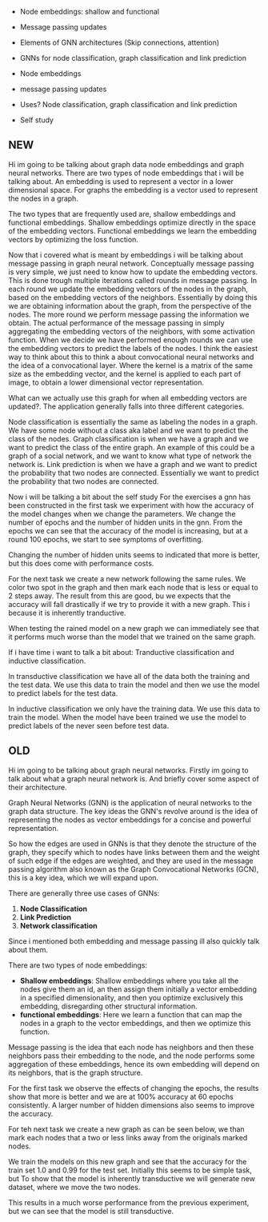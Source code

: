- Node embeddings: shallow and functional
- Message passing updates
- Elements of GNN architectures (Skip connections, attention)
- GNNs for node classification, graph classification and link prediction

- Node embeddings
- message passing updates
- Uses? Node classification, graph classification and link prediction
- Self study
## NEW
Hi im going to be talking about graph data node embeddings and graph neural networks. 
There are two types of node embeddings that i will be talking about.
An embedding is used to represent a vector in a lower dimensional space.
For graphs the embedding is a vector used to represent the nodes in a graph.

The two types that are frequently used are, shallow embeddings and functional embeddings.
Shallow embeddings optimize directly in the space of the embedding vectors. 
Functional embeddings we learn the embedding vectors by optimizing the loss function.

Now that i covered what is meant by embeddings i will be talking about message passing in graph neural network.
Conceptually message passing is very simple, we just need to know how to update the embedding vectors.
This is done trough multiple iterations called rounds in message passing.
In each round we update the embedding vectors of the nodes in the graph, based on the embedding vectors of the neighbors.
Essentially by doing this we are obtaining information about the graph, from the perspective of the nodes. The more round we perform message passing the information we obtain. 
The actual performance of the message passing in simply aggregating the embedding vectors of the neighbors, with some activation function.
When we decide we have performed enough rounds we can use the embedding vectors to predict the labels of the nodes.
I think the easiest way to think about this to think a about convocational neural networks and the idea of a convocational layer. Where the kernel is a matrix of the same size as the embedding vector, and the kernel is applied to each part of image, to obtain a lower dimensional vector representation.

What can we actually use this graph for when all embedding vectors are updated?.
The application generally falls into three different categories.

Node classification is essentially the same as labeling the nodes in a graph. We have some node without a class aka label and we want to predict the class of the nodes.
Graph classification is when  we have a graph and we want to predict the class of the entire graph. An example of this could be a graph of a social network, and we want to know what type of network the network is.
Link prediction is when we have a graph and we want to predict the probability that two nodes are connected. Essentially we want to predict the probability that two nodes are connected.

Now i will be talking a bit about the self study
For the exercises a gnn has been constructed in the first task we experiment with how the accuracy of the model changes when we change the parameters.
We change the number of epochs and the number of hidden units in the gnn.
From the epochs we can see that the accuracy of the model is increasing, but at a round 100 epochs, we start to see symptoms of overfitting.

Changing the number of hidden units seems to indicated that more is better, but this does come with performance costs.

For the next task we create a new network following the same rules. We color two spot in the graph and then mark each node that is less or equal to 2 steps away.
The result from this are good, bu we expects that the accuracy will fall drastically if we try to provide it with a new graph. This i because it is inherently tranductive.

When testing the rained model on a new graph we can immediately see that it performs much worse than the model that we trained on the same graph.

If i have time i want to talk a bit about:
Tranductive classification and inductive classification.

In transductive classification we have all of the data both the training and the test data. We use this data to train the model and then we use the model to predict labels for the test data.

In inductive classification we only have the training data. We use this data to train the model. When the model have been trained we use the model to predict labels of the never seen before test data.
## OLD
Hi im going to be talking about graph neural networks.
Firstly im going to talk about what a graph neural network is.
And briefly cover some aspect of their architecture.

Graph Neural Networks (GNN) is the application of neural networks to the graph data structure.
The key ideas the GNN's revolve around is the idea of representing the nodes as vector embeddings for a concise and powerful representation.

So how the edges are used in GNNs is that they denote the structure of the graph, they specify which to nodes have links between them and the weight of such edge if the edges are weighted, and they are used in the message passing algorithm also known as the Graph Convocational Networks (GCN), this is a key idea, which we will expand upon.

There are generally three use cases of GNNs:
1. **Node Classification**
2. **Link Prediction**
3. **Network classification**

Since i mentioned both embedding and message passing ill also quickly talk about them.

There are two types of node embeddings:
- **Shallow embeddings**: Shallow embeddings where you take all the nodes give them an id, an then assign them initially a vector embedding in a specified dimensionality, and then you optimize exclusively this embedding, disregarding other structural information.
- **functional embeddings**: Here we learn a function that can map the nodes in a graph to the vector embeddings, and then we optimize this function.

Message passing is the idea that each node has neighbors and then these neighbors pass their embedding to the node, and the node performs some aggregation of these embeddings, hence its own embedding will depend on its neighbors, that is the graph structure.

For the first task we observe the effects of changing the epochs, the results show that more is better and we are at 100% accuracy at 60 epochs consistently. A larger number of hidden dimensions also seems to improve the accuracy.

For teh next task we create a new graph as can be seen below, we than mark each nodes that a two or less links away from the originals marked nodes.

We train the models on this new graph and see that the accuracy for the train set 1.0 and 0.99 for the test set.
Initially this seems to be simple task, but To show that the model is inherently transductive we will generate new dataset, where we move the two  nodes.

This results in a much worse performance from the previous experiment, but we can see that the model is still transductive.